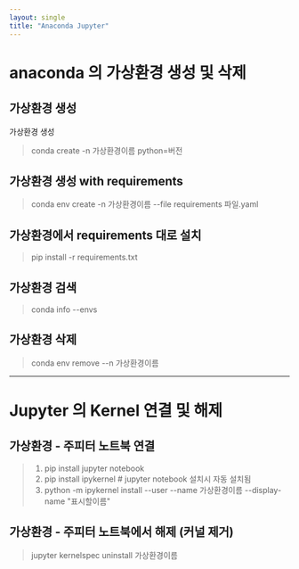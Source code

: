 ```yaml
---
layout: single
title: "Anaconda Jupyter"
---
```


# anaconda 의 가상환경 생성 및 삭제
## 가상환경 생성
가상환경 생성  
> conda create -n 가상환경이름 python=버전

## 가상환경 생성 with requirements
> conda env create -n 가상환경이름 --file requirements 파일.yaml

## 가상환경에서 requirements 대로 설치
> pip install -r requirements.txt

## 가상환경 검색
> conda info --envs

## 가상환경 삭제
> conda env remove --n 가상환경이름


---

# Jupyter 의 Kernel 연결 및 해제
## 가상환경 - 주피터 노트북 연결
> 1. pip install jupyter notebook
> 2. pip install ipykernel # jupyter notebook 설치시 자동 설치됨
> 3. python -m ipykernel install --user --name 가상환경이름 --display-name "표시할이름"

## 가상환경 - 주피터 노트북에서 해제 (커널 제거)
> jupyter kernelspec uninstall 가상환경이름